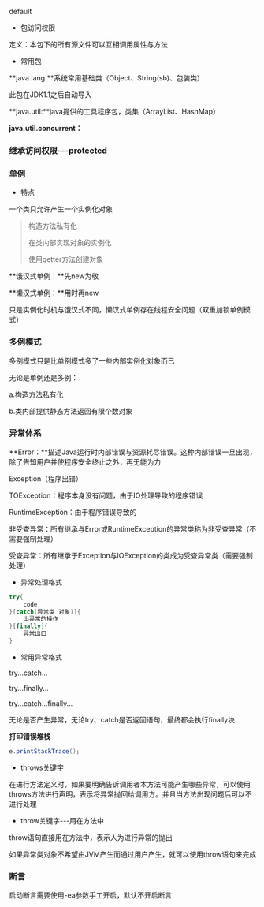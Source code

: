 default

- 包访问权限

定义：本包下的所有源文件可以互相调用属性与方法

- 常用包

**java.lang:**系统常用基础类（Object、String(sb)、包装类）

此包在JDK1.1之后自动导入

**java.util:**java提供的工具程序包，类集（ArrayList、HashMap）

**java.util.concurrent：**

### 继承访问权限---protected

### 单例

- 特点

一个类只允许产生一个实例化对象

>构造方法私有化
>
>在类内部实现对象的实例化
>
>使用getter方法创建对象


**饿汉式单例：**先new为敬

**懒汉式单例：**用时再new

只是实例化时机与饿汉式不同，懒汉式单例存在线程安全问题（双重加锁单例模式）

### 多例模式

多例模式只是比单例模式多了一些内部实例化对象而已

无论是单例还是多例：

a.构造方法私有化

b.类内部提供静态方法返回有限个数对象

### 异常体系

**Error：**描述Java运行时内部错误与资源耗尽错误。这种内部错误一旦出现，除了告知用户并使程序安全终止之外，再无能为力

Exception（程序出错）

TOException：程序本身没有问题，由于IO处理导致的程序错误

RuntimeException：由于程序错误导致的



非受查异常：所有继承与Error或RuntimeException的异常类称为非受查异常（不需要强制处理）

受查异常：所有继承于Exception与IOException的类成为受查异常类（需要强制处理）

- 异常处理格式

```java
try{
    code
}[catch(异常类 对象)]{
    出异常的操作
}[finally]{
    异常出口
}
```

- 常用异常格式

try...catch...

try...finally...

try...catch...finally...

无论是否产生异常，无论try、catch是否返回语句，最终都会执行finally块

**打印错误堆栈**

```java
e.printStackTrace();
```

- throws关键字

在进行方法定义时，如果要明确告诉调用者本方法可能产生哪些异常，可以使用throws方法进行声明，表示将异常抛回给调用方。并且当方法出现问题后可以不进行处理

- throw关键字---用在方法中

throw语句直接用在方法中，表示人为进行异常的抛出

如果异常类对象不希望由JVM产生而通过用户产生，就可以使用throw语句来完成

### 断言

启动断言需要使用-ea参数手工开启，默认不开启断言

